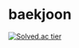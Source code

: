 # baekjoon
[![Solved.ac tier](http://mazassumnida.wtf/api/generate_badge?boj=winston1214)](https://solved.ac/winston1214)

